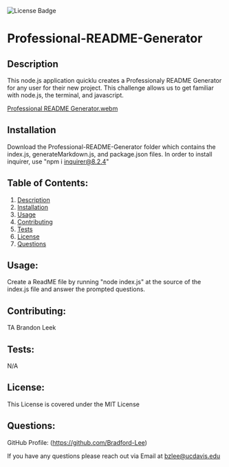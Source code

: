   ![License Badge](https://img.shields.io/badge/license-MIT-success)
  
# Professional-README-Generator

## Description

This node.js application quicklu creates a Professionaly README Generator for any user for their new project. This challenge allows us to get familiar with node.js, the terminal, and javascript. 

[Professional README Generator.webm](https://github.com/Bradford-Lee/Professional-README-Generator/assets/127280322/3246ed63-452d-4790-aec1-2bbe0a37e2ab)


## Installation

Download the Professional-README-Generator folder which contains the index.js, generateMarkdown.js, and package.json files. In order to install inquirer, use "npm i inquirer@8.2.4"

  ## Table of Contents: 
  1. [Description](#description)
  2. [Installation](#installation)
  3. [Usage](#usage)
  4. [Contributing](#contributing)
  5. [Tests](#tests)
  6. [License](#license)
  7. [Questions](#questions)

  ## Usage: 
  Create a ReadME file by running "node index.js" at the source of the index.js file and answer the prompted questions.

  ## Contributing: 
  TA Brandon Leek

  ## Tests: 
  N/A

  ## License: 
  This License is covered under the MIT License

  ## Questions:
  GitHub Profile: (https://github.com/Bradford-Lee)

  If you have any questions please reach out via Email at bzlee@ucdavis.edu
